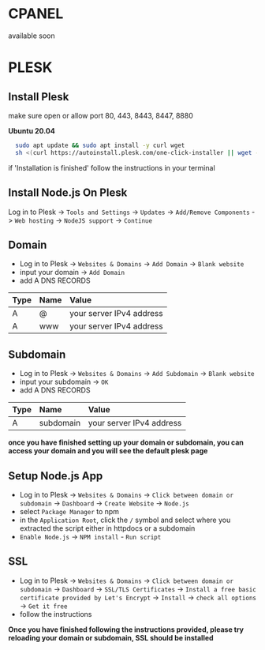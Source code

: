 # CPANEL

available soon

# PLESK
## Install Plesk

make sure open or allow port 80, 443, 8443, 8447, 8880

**Ubuntu 20.04**
```bash
  sudo apt update && sudo apt install -y curl wget
  sh <(curl https://autoinstall.plesk.com/one-click-installer || wget -O - https://autoinstall.plesk.com/one-click-installer)
```

if 'Installation is finished' follow the instructions in your terminal

## Install Node.js On Plesk

Log in to Plesk -> `Tools and Settings` -> `Updates` -> `Add/Remove Components` -> `Web hosting` -> `NodeJS support` -> `Continue`

## Domain

- Log in to Plesk -> `Websites & Domains` -> `Add Domain` -> `Blank website`
- input your domain -> `Add Domain` 
- add A DNS RECORDS

| Type      | Name     | Value                      |
| :-------- | :------- | :------------------------- |
| A         | @        | your server IPv4 address   |
| A         | www      | your server IPv4 address   |

## Subdomain

- Log in to Plesk -> `Websites & Domains` -> `Add Subdomain` -> `Blank website`
- input your subdomain -> `OK` 
- add A DNS RECORDS

| Type      | Name      | Value                      |
| :-------- | :-------  | :------------------------- |
| A         | subdomain | your server IPv4 address   |

**once you have finished setting up your domain or subdomain, you can access your domain and you will see the default plesk page**

## Setup Node.js App

- Log in to Plesk -> `Websites & Domains` -> `Click between domain or subdomain` -> `Dashboard` -> `Create Website` -> `Node.js`
- select `Package Manager` to npm
- in the `Application Root`, click the `/` symbol and select where you extracted the script either in httpdocs or a subdomain
- `Enable Node.js` -> `NPM install` - `Run script`

## SSL

- Log in to Plesk -> `Websites & Domains` -> `Click between domain or subdomain` -> `Dashboard` -> `SSL/TLS Certificates` -> `Install a free basic certificate provided by Let's Encrypt` -> `Install` -> `check all options` -> `Get it free`
- follow the instructions

**Once you have finished following the instructions provided, please try reloading your domain or subdomain, SSL should be installed**

